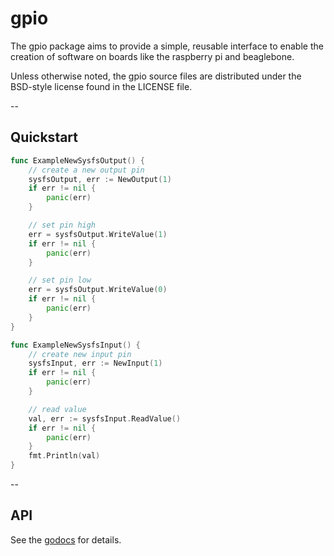 # gpio

The gpio package aims to provide a simple, reusable interface to enable the creation of software on boards like the raspberry pi and beaglebone.

Unless otherwise noted, the gpio source files are distributed
under the BSD-style license found in the LICENSE file.

--

## Quickstart

```go
func ExampleNewSysfsOutput() {
	// create a new output pin
	sysfsOutput, err := NewOutput(1)
	if err != nil {
		panic(err)
	}

	// set pin high
	err = sysfsOutput.WriteValue(1)
	if err != nil {
		panic(err)
	}

	// set pin low
	err = sysfsOutput.WriteValue(0)
	if err != nil {
		panic(err)
	}
}

func ExampleNewSysfsInput() {
	// create new input pin
	sysfsInput, err := NewInput(1)
	if err != nil {
		panic(err)
	}

	// read value
	val, err := sysfsInput.ReadValue()
	if err != nil {
		panic(err)
	}
	fmt.Println(val)
}
```

--

## API

See the [godocs](https://godoc.org/github.com/fraburnham/gpio) for details.
